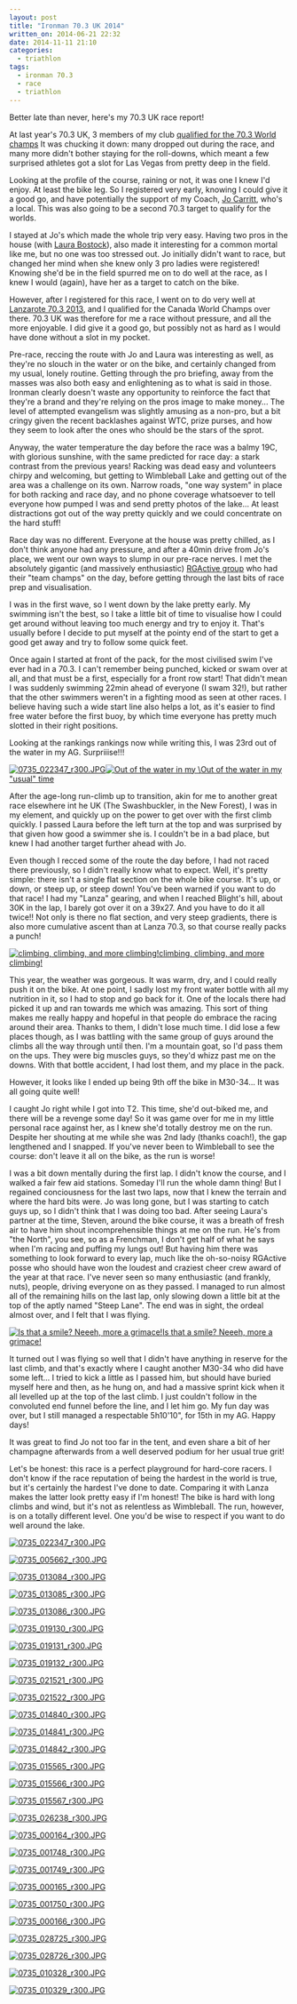 ```yaml
---
layout: post
title: "Ironman 70.3 UK 2014"
written_on: 2014-06-21 22:32
date: 2014-11-11 21:10
categories:
  - triathlon
tags:
  - ironman 70.3
  - race
  - triathlon
---
```

Better late than never, here's my 70.3 UK race report!

At last year's 70.3 UK, 3 members of my club [qualified for the 70.3 World champs](http://www.d3triathlon.com/2013/08/25/d3-goes-to-vegas-ironman-70-3-world-championships/) It was chucking it down: many dropped out during the race, and many more didn't bother staying for the roll-downs, which meant a few surprised athletes got a slot for Las Vegas from pretty deep in the field.

Looking at the profile of the course, raining or not, it was one I knew I'd enjoy. At least the bike leg. So I registered very early, knowing I could give it a good go, and have potentially the support of my Coach, [Jo Carritt](https://twitter.com/jo_carritt), who's a local. This was also going to be a second 70.3 target to qualify for the worlds.

I stayed at Jo's which made the whole trip very easy. Having two pros in the house (with [Laura Bostock](https://twitter.com/laurabostock13)), also made it interesting for a common mortal like me, but no one was too stressed out. Jo initially didn't want to race, but changed her mind when she knew only 3 pro ladies were registered! Knowing she'd be in the field spurred me on to do well at the race, as I knew I would (again), have her as a target to catch on the bike.

However, after I registered for this race, I went on to do very well at [Lanzarote 70.3 2013](/lanzarote-70-3-2013-hot-windy-hard-yet-the-perfect-end/), and I qualified for the Canada World Champs over there. 70.3 UK was therefore for me a race without pressure, and all the more enjoyable. I did give it a good go, but possibly not as hard as I would have done without a slot in my pocket.

Pre-race, reccing the route with Jo and Laura was interesting as well, as they're no slouch in the water or on the bike, and certainly changed from my usual, lonely routine. Getting through the pro briefing, away from the masses was also both easy and enlightening as to what is said in those. Ironman clearly doesn't waste any opportunity to reinforce the fact that they're a brand and they're relying on the pros image to make money... The level of attempted evangelism was slightly amusing as a non-pro, but a bit cringy given the recent backlashes against WTC, prize purses, and how they seem to look after the ones who should be the stars of the sprot.

Anyway, the water temperature the day before the race was a balmy 19C, with glorious sunshine, with the same predicted for race day: a stark contrast from the previous years!
Racking was dead easy and volunteers chirpy and welcoming, but getting to Wimbleball Lake and getting out of the area was a challenge on its own. Narrow roads, "one way system" in place for both racking and race day, and no phone coverage whatsoever to tell everyone how pumped I was and send pretty photos of the lake... At least distractions got out of the way pretty quickly and we could concentrate on the hard stuff!

Race day was no different. Everyone at the house was pretty chilled, as I don't think anyone had any pressure, and after a 40min drive from Jo's place, we went our own ways to slump in our pre-race nerves.
I met the absolutely gigantic (and massively enthusiastic) [RGActive group](http://www.rgactive.com) who had their "team champs" on the day, before getting through the last bits of race prep and visualisation.

I was in the first wave, so I went down by the lake pretty early. My swimming isn't the best, so I take a little bit of time to visualise how I could get around without leaving too much energy and try to enjoy it.
That's usually before I decide to put myself at the pointy end of the start to get a good get away and try to follow some quick feet.

Once again I started at front of the pack, for the most civilised swim I've ever had in a 70.3. I can't remember being punched, kicked or swam over at all, and that must be a first, especially for a front row start! That didn't mean I was suddenly swimming 22min ahead of everyone (I swam 32!), but rather that the other swimmers weren't in a fighting mood as seen at other races.
I believe having such a wide start line also helps a lot, as it's easier to find free water before the first buoy, by which time everyone has pretty much slotted in their right positions.

Looking at the rankings rankings now while writing this, I was 23rd out of the water in my AG. Surpriiise!!!

<p class="attachement"><a href="{{ "0735_022347.JPG" | image_path | cdn }}" title="Out of the water in my "usual" time" rel="lightbox[2014-06-21]"><img src="{{ "0735_022347_r500.JPG" | image_path | cdn }}" alt="0735_022347_r300.JPG" /><img src="{{ "barcelona.jpg" | image_path | cdn }}" alt="Out of the water in my \"usual\" time" /><span>Out of the water in my "usual" time</span></a></p>

After the age-long run-climb up to transition, akin for me to another great race elsewhere int he UK (The Swashbuckler, in the New Forest), I was in my element, and quickly up on the power to get over with the first climb quickly.
I passed Laura before the left turn at the top and was surprised by that given how good a swimmer she is. I couldn't be in a bad place, but knew I had another target further ahead with Jo.

Even though I recced some of the route the day before, I had not raced there previously, so I didn't really know what to expect. Well, it's pretty simple: there isn't a single flat section on the whole bike course. It's up, or down, or steep up, or steep down! You've been warned if you want to do that race!
I had my "Lanza" gearing, and when I reached Blight's hill, about 30K in the lap, I barely got over it on a 39x27. And you have to do it all twice!!
Not only is there no flat section, and very steep gradients, there is also more cumulative ascent than at Lanza 70.3, so that course really packs a punch!

<p class="attachement"><a href="{{ "0735_013084.JPG" | image_path | cdn }}" title="climbing, climbing, and more climbing!" rel="lightbox[2014-06-21]"><img src="{{ "0735_013084_r500.JPG" | image_path | cdn }}" alt="climbing, climbing, and more climbing!" /><span>climbing, climbing, and more climbing!</span></a>

This year, the weather was gorgeous. It was warm, dry, and I could really push it on the bike.
At one point, I sadly lost my front water bottle with all my nutrition in it, so I had to stop and go back for it.
One of the locals there had picked it up and ran towards me which was amazing. This sort of thing makes me really happy and hopeful in that people do embrace the racing around their area. Thanks to them, I didn't lose much time.
I did lose a few places though, as I was battling with the same group of guys around the climbs all the way through until then. I'm a mountain goat, so I'd pass them on the ups. They were big muscles guys, so they'd whizz past me on the downs. With that bottle accident, I had lost them, and my place in the pack.

However, it looks like I ended up being 9th off the bike in M30-34... It was all going quite well!

I caught Jo right while I got into T2. This time, she'd out-biked me, and there will be a revenge some day! So it was game over for me in my little personal race against her, as I knew she'd totally destroy me on the run.
Despite her shouting at me while she was 2nd lady (thanks coach!), the gap lengthened and I snapped.
If you've never been to Wimbleball to see the course: don't leave it all on the bike, as the run is worse!

I was a bit down mentally during the first lap. I didn't know the course, and I walked a fair few aid stations. Someday I'll run the whole damn thing! But I regained conciousness for the last two laps, now that I knew the terrain and where the hard bits were. Jo was long gone, but I was starting to catch guys up, so I didn't think that I was doing too bad.
After seeing Laura's partner at the time, Steven, around the bike course, it was a breath of fresh air to have him shout incomprehensible things at me on the run. He's from "the North", you see, so as a Frenchman, I don't get half of what he says when I'm racing and puffing my lungs out!
But having him there was something to look forward to every lap, much like the oh-so-noisy RGActive posse who should have won the loudest and craziest cheer crew award of the year at that race. I've never seen so many enthusiastic (and frankly, nuts), people, driving everyone on as they passed.
I managed to run almost all of the remaining hills on the last lap, only slowing down a little bit at the top of the aptly named "Steep Lane". The end was in sight, the ordeal almost over, and I felt that I was flying.

<p class="attachement"><a href="{{ "0735_014842.JPG" | image_path | cdn }}" title="Is that a smile? Neeeh, more a grimace!" rel="lightbox[2014-06-21]"><img src="{{ "0735_014842_r500.JPG" | image_path | cdn }}" alt="Is that a smile? Neeeh, more a grimace!" /><span>Is that a smile? Neeeh, more a grimace!</span></a>

It turned out I was flying so well that I didn't have anything in reserve for the last climb, and that's exactly where I caught another M30-34 who did have some left... I tried to kick a little as I passed him, but should have buried myself here and then, as he hung on, and had a massive sprint kick when it all levelled up at the top of the last climb. I just couldn't follow in the convoluted end funnel before the line, and I let him go. My fun day was over, but I still managed a respectable 5h10'10", for 15th in my AG. Happy days!

It was great to find Jo not too far in the tent, and even share a bit of her champagne afterwards from a well deserved podium for her usual true grit!

Let's be honest: this race is a perfect playground for hard-core racers. I don't know if the race reputation of being the hardest in the world is true, but it's certainly the hardest I've done to date. Comparing it with Lanza makes the latter look pretty easy if I'm honest! The bike is hard with long climbs and wind, but it's not as relentless as Wimbleball. The run, however, is on a totally different level. One you'd be wise to respect if you want to do well around the lake.

<div class="gallery">
    <dl class='gallery-item'>
        <dt class='gallery-icon attachement'>
            <a href="{{ "0735_022347.JPG" | image_path | cdn }}" title="0735_022347_r300.JPG" rel="lightbox[2014-06-21]"><img src="{{ "0735_022347_r300.JPG" | image_path | cdn }}" alt="0735_022347_r300.JPG" /></a>
        </dt>
    </dl>
    <dl class='gallery-item'>
        <dt class='gallery-icon attachement'>
            <a href="{{ "0735_005662.JPG" | image_path | cdn }}" title="0735_005662_r300.JPG" rel="lightbox[2014-06-21]"><img src="{{ "0735_005662_r300.JPG" | image_path | cdn }}" alt="0735_005662_r300.JPG" /></a>
        </dt>
    </dl>
    <dl class='gallery-item'>
        <dt class='gallery-icon attachement'>
            <a href="{{ "0735_013084.JPG" | image_path | cdn }}" title="0735_013084_r300.JPG" rel="lightbox[2014-06-21]"><img src="{{ "0735_013084_r300.JPG" | image_path | cdn }}" alt="0735_013084_r300.JPG" /></a>
        </dt>
    </dl>
    <dl class='gallery-item'>
        <dt class='gallery-icon attachement'>
            <a href="{{ "0735_013085.JPG" | image_path | cdn }}" title="0735_013085_r300.JPG" rel="lightbox[2014-06-21]"><img src="{{ "0735_013085_r300.JPG" | image_path | cdn }}" alt="0735_013085_r300.JPG" /></a>
        </dt>
    </dl>
    <dl class='gallery-item'>
        <dt class='gallery-icon attachement'>
            <a href="{{ "0735_013086.JPG" | image_path | cdn }}" title="0735_013086_r300.JPG" rel="lightbox[2014-06-21]"><img src="{{ "0735_013086_r300.JPG" | image_path | cdn }}" alt="0735_013086_r300.JPG" /></a>
        </dt>
    </dl>
    <dl class='gallery-item'>
        <dt class='gallery-icon attachement'>
            <a href="{{ "0735_019130.JPG" | image_path | cdn }}" title="0735_019130_r300.JPG" rel="lightbox[2014-06-21]"><img src="{{ "0735_019130_r300.JPG" | image_path | cdn }}" alt="0735_019130_r300.JPG" /></a>
        </dt>
    </dl>
    <dl class='gallery-item'>
        <dt class='gallery-icon attachement'>
            <a href="{{ "0735_019131.JPG" | image_path | cdn }}" title="0735_019131_r300.JPG" rel="lightbox[2014-06-21]"><img src="{{ "0735_019131_r300.JPG" | image_path | cdn }}" alt="0735_019131_r300.JPG" /></a>
        </dt>
    </dl>
    <dl class='gallery-item'>
        <dt class='gallery-icon attachement'>
            <a href="{{ "0735_019132.JPG" | image_path | cdn }}" title="0735_019132_r300.JPG" rel="lightbox[2014-06-21]"><img src="{{ "0735_019132_r300.JPG" | image_path | cdn }}" alt="0735_019132_r300.JPG" /></a>
        </dt>
    </dl>
    <dl class='gallery-item'>
        <dt class='gallery-icon attachement'>
            <a href="{{ "0735_021521.JPG" | image_path | cdn }}" title="0735_021521_r300.JPG" rel="lightbox[2014-06-21]"><img src="{{ "0735_021521_r300.JPG" | image_path | cdn }}" alt="0735_021521_r300.JPG" /></a>
        </dt>
    </dl>
    <dl class='gallery-item'>
        <dt class='gallery-icon attachement'>
            <a href="{{ "0735_021522.JPG" | image_path | cdn }}" title="0735_021522_r300.JPG" rel="lightbox[2014-06-21]"><img src="{{ "0735_021522_r300.JPG" | image_path | cdn }}" alt="0735_021522_r300.JPG" /></a>
        </dt>
    </dl>
    <dl class='gallery-item'>
        <dt class='gallery-icon attachement'>
            <a href="{{ "0735_014840.JPG" | image_path | cdn }}" title="0735_014840_r300.JPG" rel="lightbox[2014-06-21]"><img src="{{ "0735_014840_r300.JPG" | image_path | cdn }}" alt="0735_014840_r300.JPG" /></a>
        </dt>
    </dl>
    <dl class='gallery-item'>
        <dt class='gallery-icon attachement'>
            <a href="{{ "0735_014841.JPG" | image_path | cdn }}" title="0735_014841_r300.JPG" rel="lightbox[2014-06-21]"><img src="{{ "0735_014841_r300.JPG" | image_path | cdn }}" alt="0735_014841_r300.JPG" /></a>
        </dt>
    </dl>
    <dl class='gallery-item'>
        <dt class='gallery-icon attachement'>
            <a href="{{ "0735_014842.JPG" | image_path | cdn }}" title="0735_014842_r300.JPG" rel="lightbox[2014-06-21]"><img src="{{ "0735_014842_r300.JPG" | image_path | cdn }}" alt="0735_014842_r300.JPG" /></a>
        </dt>
    </dl>
    <dl class='gallery-item'>
        <dt class='gallery-icon attachement'>
            <a href="{{ "0735_015565.JPG" | image_path | cdn }}" title="0735_015565_r300.JPG" rel="lightbox[2014-06-21]"><img src="{{ "0735_015565_r300.JPG" | image_path | cdn }}" alt="0735_015565_r300.JPG" /></a>
        </dt>
    </dl>
    <dl class='gallery-item'>
        <dt class='gallery-icon attachement'>
            <a href="{{ "0735_015566.JPG" | image_path | cdn }}" title="0735_015566_r300.JPG" rel="lightbox[2014-06-21]"><img src="{{ "0735_015566_r300.JPG" | image_path | cdn }}" alt="0735_015566_r300.JPG" /></a>
        </dt>
    </dl>
    <dl class='gallery-item'>
        <dt class='gallery-icon attachement'>
            <a href="{{ "0735_015567.JPG" | image_path | cdn }}" title="0735_015567_r300.JPG" rel="lightbox[2014-06-21]"><img src="{{ "0735_015567_r300.JPG" | image_path | cdn }}" alt="0735_015567_r300.JPG" /></a>
        </dt>
    </dl>
    <dl class='gallery-item'>
        <dt class='gallery-icon attachement'>
            <a href="{{ "0735_026238.JPG" | image_path | cdn }}" title="0735_026238_r300.JPG" rel="lightbox[2014-06-21]"><img src="{{ "0735_026238_r300.JPG" | image_path | cdn }}" alt="0735_026238_r300.JPG" /></a>
        </dt>
    </dl>
    <dl class='gallery-item'>
        <dt class='gallery-icon attachement'>
            <a href="{{ "0735_000164.JPG" | image_path | cdn }}" title="0735_000164_r300.JPG" rel="lightbox[2014-06-21]"><img src="{{ "0735_000164_r300.JPG" | image_path | cdn }}" alt="0735_000164_r300.JPG" /></a>
        </dt>
    </dl>
    <dl class='gallery-item'>
        <dt class='gallery-icon attachement'>
            <a href="{{ "0735_001748.JPG" | image_path | cdn }}" title="0735_001748_r300.JPG" rel="lightbox[2014-06-21]"><img src="{{ "0735_001748_r300.JPG" | image_path | cdn }}" alt="0735_001748_r300.JPG" /></a>
        </dt>
    </dl>
    <dl class='gallery-item'>
        <dt class='gallery-icon attachement'>
            <a href="{{ "0735_001749.JPG" | image_path | cdn }}" title="0735_001749_r300.JPG" rel="lightbox[2014-06-21]"><img src="{{ "0735_001749_r300.JPG" | image_path | cdn }}" alt="0735_001749_r300.JPG" /></a>
        </dt>
    </dl>
    <dl class='gallery-item'>
        <dt class='gallery-icon attachement'>
            <a href="{{ "0735_000165.JPG" | image_path | cdn }}" title="0735_000165_r300.JPG" rel="lightbox[2014-06-21]"><img src="{{ "0735_000165_r300.JPG" | image_path | cdn }}" alt="0735_000165_r300.JPG" /></a>
        </dt>
    </dl>
    <dl class='gallery-item'>
        <dt class='gallery-icon attachement'>
            <a href="{{ "0735_001750.JPG" | image_path | cdn }}" title="0735_001750_r300.JPG" rel="lightbox[2014-06-21]"><img src="{{ "0735_001750_r300.JPG" | image_path | cdn }}" alt="0735_001750_r300.JPG" /></a>
        </dt>
    </dl>
    <dl class='gallery-item'>
        <dt class='gallery-icon attachement'>
            <a href="{{ "0735_000166.JPG" | image_path | cdn }}" title="0735_000166_r300.JPG" rel="lightbox[2014-06-21]"><img src="{{ "0735_000166_r300.JPG" | image_path | cdn }}" alt="0735_000166_r300.JPG" /></a>
        </dt>
    </dl>
    <dl class='gallery-item'>
        <dt class='gallery-icon attachement'>
            <a href="{{ "0735_028725.JPG" | image_path | cdn }}" title="0735_028725_r300.JPG" rel="lightbox[2014-06-21]"><img src="{{ "0735_028725_r300.JPG" | image_path | cdn }}" alt="0735_028725_r300.JPG" /></a>
        </dt>
    </dl>
    <dl class='gallery-item'>
        <dt class='gallery-icon attachement'>
            <a href="{{ "0735_028726.JPG" | image_path | cdn }}" title="0735_028726_r300.JPG" rel="lightbox[2014-06-21]"><img src="{{ "0735_028726_r300.JPG" | image_path | cdn }}" alt="0735_028726_r300.JPG" /></a>
        </dt>
    </dl>
    <dl class='gallery-item'>
        <dt class='gallery-icon attachement'>
            <a href="{{ "0735_010328.JPG" | image_path | cdn }}" title="0735_010328_r300.JPG" rel="lightbox[2014-06-21]"><img src="{{ "0735_010328_r300.JPG" | image_path | cdn }}" alt="0735_010328_r300.JPG" /></a>
        </dt>
    </dl>
    <dl class='gallery-item'>
        <dt class='gallery-icon attachement'>
            <a href="{{ "0735_010329.JPG" | image_path | cdn }}" title="0735_010329_r300.JPG" rel="lightbox[2014-06-21]"><img src="{{ "0735_010329_r300.JPG" | image_path | cdn }}" alt="0735_010329_r300.JPG" /></a>
        </dt>
    </dl>
</div>
